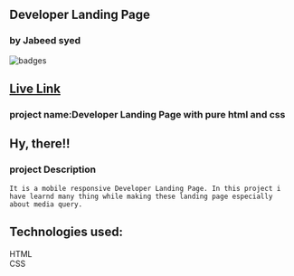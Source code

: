 ## Developer Landing Page
### by Jabeed syed

![badges](https://img.shields.io/badge/HTML-CSS-orange)

## [Live Link](https://devloper-web.netlify.app/)

### project name:Developer Landing Page with pure html and css
## Hy, there!!

### project Description
```
It is a mobile responsive Developer Landing Page. In this project i have learnd many thing while making these landing page especially about media query. 
```
## Technologies used:<br>
HTML <br>
CSS
